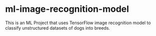 # ml-image-recognition-model
This is an ML Project that uses TensorFlow image recognition model to classify unstructured datasets of dogs into breeds.
